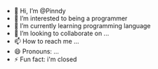 - 👋 Hi, I’m @Pinndy
- 👀 I’m interested to being a programmer
- 🌱 I’m currently learning programming language
- 💞️ I’m looking to collaborate on ...
- 📫 How to reach me ...
- 😄 Pronouns: ...
- ⚡ Fun fact: i'm closed

<!---
Pinndy/Pinndy is a ✨ special ✨ repository because its `README.md` (this file) appears on your GitHub profile.
You can click the Preview link to take a look at your changes.
--->
